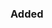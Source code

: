 

[//]: 1.0.0
### Added



[//]: Note
<!-- `Added` for new features.
`Changed` for changes in existing functionality.
`Deprecated` for soon-to-be removed features.
`Removed` for now removed features.
`Fixed` for any bug fixes.
`Security` in case of vulnerabilities.

`Added` 新添加的功能。
`Changed` 对现有功能的变更。
`Deprecated` 已经不建议使用，准备很快移除的功能。
`Removed` 已经移除的功能。
`Fixed` 对bug的修复
`Security` 对安全的改进  -->


